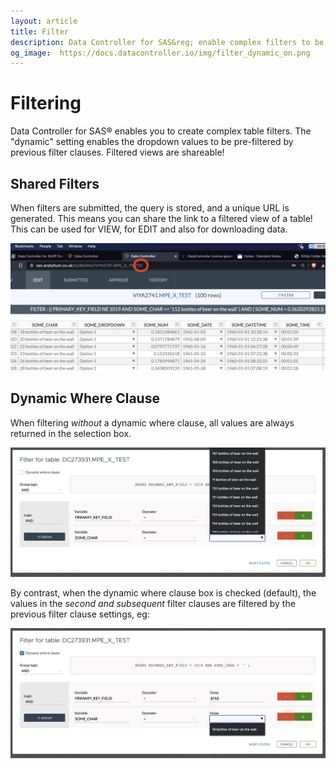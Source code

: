 ```yaml
---
layout: article
title: Filter
description: Data Controller for SAS&reg; enable complex filters to be created on any variable. The "dynamic" where claue setting enables new values to be filtered by remaining filter clauses.  Filtered views are shareable!
og_image:  https://docs.datacontroller.io/img/filter_dynamic_on.png
---
```


# Filtering

Data Controller for SAS&reg; enables you to create complex table filters. The "dynamic" setting enables the dropdown values to be pre-filtered by previous filter clauses.  Filtered views are shareable!

## Shared Filters

When filters are submitted, the query is stored, and a unique URL is generated.  This means you can share the link to a filtered view of a table!  This can be used for VIEW, for EDIT and also for downloading data.

![](img/filter_url.png)

## Dynamic Where Clause

When filtering *without* a dynamic where clause, all values are always returned in the selection box.

![](img/filter_dynamic_off.png)

By contrast, when the dynamic where clause box is checked (default), the values in the *second and subsequent* filter clauses are filtered by the previous filter clause settings, eg:

![](img/filter_dynamic_on.png)